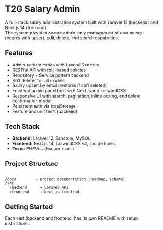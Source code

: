 # T2G Salary Admin

A full-stack salary administration system built with Laravel 12 (backend) and Next.js 14 (frontend).  
The system provides secure admin-only management of user salary records with upsert, edit, delete, and search capabilities.  

## Features

- Admin authentication with Laravel Sanctum
- RESTful API with role-based policies
- Repository + Service pattern backend
- Soft deletes for all models
- Salary upsert by email (restores if soft deleted)
- Frontend admin panel built with Next.js and TailwindCSS
- Responsive UI with search, pagination, inline editing, and delete confirmation modal
- Persistent auth via localStorage
- Feature and unit tests (backend)

## Tech Stack

- **Backend:** Laravel 12, Sanctum, MySQL
- **Frontend:** Next.js 14, TailwindCSS v4, Lucide Icons
- **Tests:** PHPUnit (feature + unit)

## Project Structure

```

/docs         → project documentation (roadmap, schema)
/src
  /backend      → Laravel API
  /frontend     → Next.js frontend

```

## Getting Started

Each part (backend and frontend) has its own README with setup instructions.